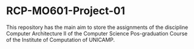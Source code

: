 # RCP-MO601-Project-01
This repository has the main aim to store the assignments of the discipline Computer Architecture II of the Computer Science Pos-graduation Course of the Institute of Computation of UNICAMP.
